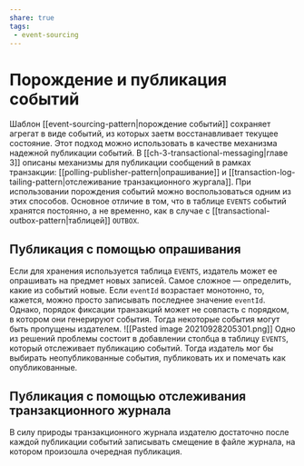 ```yaml
---
share: true
tags:
 - event-sourcing
---
```

# Порождение и публикация событий
Шаблон [[event-sourcing-pattern|порождение событий]] сохраняет агрегат в виде событий, из которых заетм восстанавливает текущее состояние. Этот подход можно использовать в качестве механизма надежной публикации событий.
В [[ch-3-transactional-messaging|главе 3]] описаны механизмы для публикации сообщений в рамках транзакции: [[polling-publisher-pattern|опрашивание]] и [[transaction-log-tailing-pattern|отслеживание транзакционного жургала]]. При использовании порождения событий можно воспользоваться одним из этих способов. Основное отличие в том, что в таблице `EVENTS` событий хранятся постоянно, а не временно, как в случае с [[transactional-outbox-pattern|таблицей]] `OUTBOX`.
## Публикация с помощью опрашивания
Если для хранения используется таблица `EVENTS`, издатель может ее опрашивать на предмет новых записей. Самое сложное — определить, какие из событий новые. Если `eventId` возрастает монотонно, то, кажется, можно просто записывать последнее значение `eventId`. Однако, порядок фиксации транзакций может не совпасть с порядком, в котором они генерируют события. Тогда некоторые события могут быть пропущены издателем.
![[Pasted image 20210928205301.png]]
Одно из решений проблемы состоит в добавлении столбца в таблицу `EVENTS`, который отслеживает публикацию событий. Тогда издатель мог бы выбирать неопубликованные события, публиковать их и помечать как опубликованные.
## Публикация с помощью отслеживания транзакционного журнала
В силу природы транзакционного журнала издателю достаточно после каждой публикации событий записывать смещение в файле журнала, на котором произошла очередная публикация.
